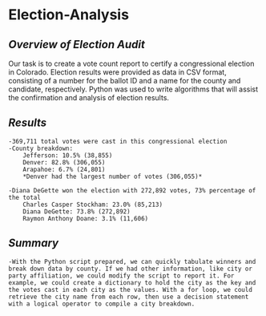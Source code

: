 # **Election-Analysis**

## *Overview of Election Audit*

Our task is to create a vote count report to certify a congressional election in Colorado. Election results were provided as data in CSV format, consisting of a number for the ballot ID and a name for the county and candidate, respectively. Python was used to write algorithms that will assist the confirmation and analysis of election results.

## *Results*

	-369,711 total votes were cast in this congressional election
	-County breakdown:
		Jefferson: 10.5% (38,855)
		Denver: 82.8% (306,055)
		Arapahoe: 6.7% (24,801)
		*Denver had the largest number of votes (306,055)*
		
	-Diana DeGette won the election with 272,892 votes, 73% percentage of the total
		Charles Casper Stockham: 23.0% (85,213)
		Diana DeGette: 73.8% (272,892)
		Raymon Anthony Doane: 3.1% (11,606)

## *Summary* 

	-With the Python script prepared, we can quickly tabulate winners and break down data by county. If we had other information, like city or party affiliation, we could modify the script to report it. For example, we could create a dictionary to hold the city as the key and the votes cast in each city as the values. With a for loop, we could retrieve the city name from each row, then use a decision statement with a logical operator to compile a city breakdown.
